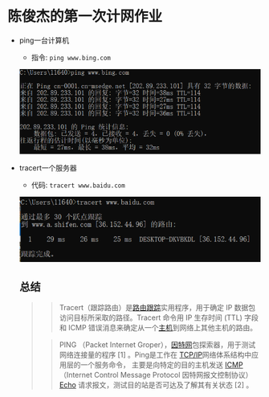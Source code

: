 # 陈俊杰的第一次计网作业

* ping一台计算机

  * 指令: `ping www.bing.com`

  ![ping a computer](pics/ping.png)

* tracert一个服务器

  * 代码: `tracert www.baidu.com`

  ![tracert a server](pics/tracert.png)

  

  ## 总结

  >> Tracert（跟踪路由）是[路由跟踪](https://baike.baidu.com/item/路由跟踪/8935428)实用程序，用于确定 IP 数据包访问目标所采取的路径。Tracert 命令用 IP 生存时间 (TTL) 字段和 ICMP 错误消息来确定从一个[主机](https://baike.baidu.com/item/主机/455151)到网络上其他主机的路由。
  >
  >> PING （Packet Internet Groper），[因特网](https://baike.baidu.com/item/因特网/114119)包探索器，用于测试网络连接量的程序 [1] 。Ping是工作在 [TCP/IP](https://baike.baidu.com/item/TCP%2FIP/214077)网络体系结构中应用层的一个服务命令， 主要是向特定的目的主机发送 [ICMP](https://baike.baidu.com/item/ICMP/572452)（Internet Control Message Protocol 因特网报文控制协议）[Echo](https://baike.baidu.com/item/Echo/35157) 请求报文，测试目的站是否可达及了解其有关状态 [2] 。

  